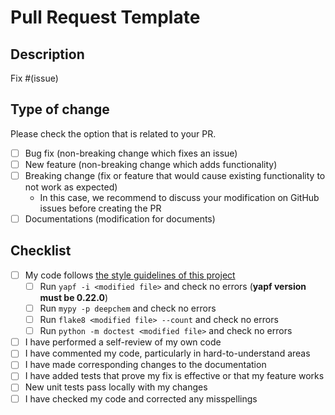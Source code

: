 # Pull Request Template

## Description

Fix #(issue)

<!-- Please include a summary of the change and which issue is fixed.
Please also include relevant motivation and context.
List any dependencies that are required for this change. -->


## Type of change

Please check the option that is related to your PR.

- [ ] Bug fix (non-breaking change which fixes an issue)
- [ ] New feature (non-breaking change which adds functionality)
- [ ] Breaking change (fix or feature that would cause existing functionality to not work as expected)
  - In this case, we recommend to discuss your modification on GitHub issues before creating the PR
- [ ] Documentations (modification for documents)

## Checklist

- [ ] My code follows [the style guidelines of this project](https://deepchem.readthedocs.io/en/latest/development_guide/coding.html)
  - [ ] Run `yapf -i <modified file>` and check no errors (**yapf version must be  0.22.0**)
  - [ ] Run `mypy -p deepchem` and check no errors
  - [ ] Run `flake8 <modified file> --count` and check no errors
  - [ ] Run `python -m doctest <modified file>` and check no errors
- [ ] I have performed a self-review of my own code
- [ ] I have commented my code, particularly in hard-to-understand areas
- [ ] I have made corresponding changes to the documentation
- [ ] I have added tests that prove my fix is effective or that my feature works
- [ ] New unit tests pass locally with my changes
- [ ] I have checked my code and corrected any misspellings
